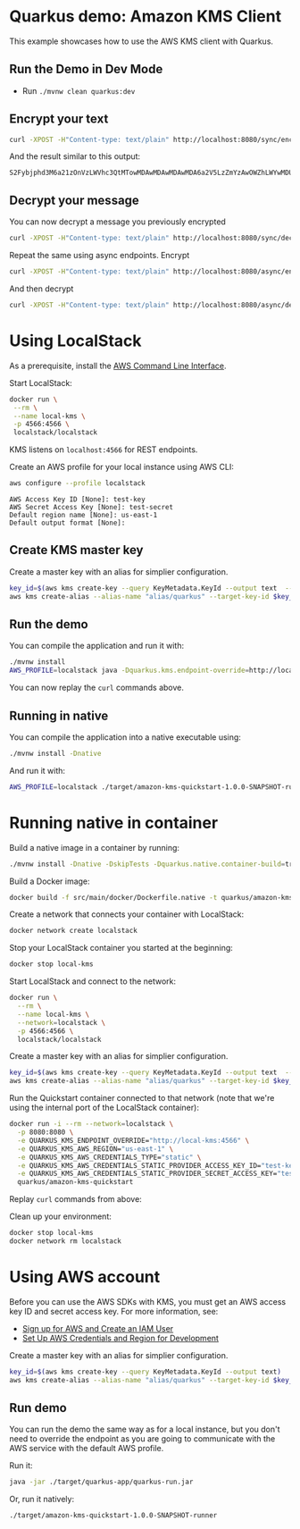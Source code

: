 # Quarkus demo: Amazon KMS Client

This example showcases how to use the AWS KMS client with Quarkus.

## Run the Demo in Dev Mode

- Run `./mvnw clean quarkus:dev`

## Encrypt your text

```sh
curl -XPOST -H"Content-type: text/plain" http://localhost:8080/sync/encrypt -d'Quarkus is awsome'
```

And the result similar to this output:

```plain
S2Fybjphd3M6a21zOnVzLWVhc3QtMTowMDAwMDAwMDAwMDA6a2V5LzZmYzAwOWZhLWYwMDUtNGI4My04ZDc1LTk4OGVhZTk4ZTM1NwAAAAAfC2HyHrHBXLNFomHLdH9PlMKWQKofyhJjbY2TUovEaBuc4Hj+Lb2BSoYTa/c=
```

## Decrypt your message

You can now decrypt a message you previously encrypted

```sh
curl -XPOST -H"Content-type: text/plain" http://localhost:8080/sync/decrypt -d '<encrypted-message>'
```

Repeat the same using async endpoints. Encrypt

```sh
curl -XPOST -H"Content-type: text/plain" http://localhost:8080/async/encrypt -d 'Quarkus is awsome'
```

And then decrypt

```sh
curl -XPOST -H"Content-type: text/plain" http://localhost:8080/async/decrypt -d '<encrypted-message>'
```

# Using LocalStack

As a prerequisite, install the [AWS Command Line Interface](https://docs.aws.amazon.com/cli/latest/userguide/cli-chap-install.html).

Start LocalStack:

 ```sh
 docker run \
  --rm \
  --name local-kms \
  -p 4566:4566 \
  localstack/localstack
```

KMS listens on `localhost:4566` for REST endpoints.

Create an AWS profile for your local instance using AWS CLI:

```sh
aws configure --profile localstack
```

```plain
AWS Access Key ID [None]: test-key
AWS Secret Access Key [None]: test-secret
Default region name [None]: us-east-1
Default output format [None]:
```

## Create KMS master key

Create a master key with an alias for simplier configuration.

```sh
key_id=$(aws kms create-key --query KeyMetadata.KeyId --output text  --profile localstack --endpoint-url=http://localhost:4566)
aws kms create-alias --alias-name "alias/quarkus" --target-key-id $key_id  --profile localstack --endpoint-url=http://localhost:4566
```

## Run the demo

You can compile the application and run it with:

```sh
./mvnw install
AWS_PROFILE=localstack java -Dquarkus.kms.endpoint-override=http://localhost:4566 -jar ./target/quarkus-app/quarkus-run.jar
```

You can now replay the `curl` commands above.

## Running in native

You can compile the application into a native executable using:

```sh
./mvnw install -Dnative
```

And run it with:

```sh
AWS_PROFILE=localstack ./target/amazon-kms-quickstart-1.0.0-SNAPSHOT-runner -Dquarkus.kms.endpoint-override=http://localhost:4566
```

# Running native in container

Build a native image in a container by running:

```sh
./mvnw install -Dnative -DskipTests -Dquarkus.native.container-build=true
```

Build a Docker image:

```sh
docker build -f src/main/docker/Dockerfile.native -t quarkus/amazon-kms-quickstart .
```

Create a network that connects your container with LocalStack:

```sh
docker network create localstack
```

Stop your LocalStack container you started at the beginning:

```sh
docker stop local-kms
```

Start LocalStack and connect to the network:

```sh
docker run \
  --rm \
  --name local-kms \
  --network=localstack \
  -p 4566:4566 \
  localstack/localstack
```

Create a master key with an alias for simplier configuration.

```sh
key_id=$(aws kms create-key --query KeyMetadata.KeyId --output text  --profile localstack --endpoint-url=http://localhost:4566)
aws kms create-alias --alias-name "alias/quarkus" --target-key-id $key_id  --profile localstack --endpoint-url=http://localhost:4566
```

Run the Quickstart container connected to that network (note that we're using the internal port of the LocalStack container):

```sh
docker run -i --rm --network=localstack \
  -p 8080:8080 \
  -e QUARKUS_KMS_ENDPOINT_OVERRIDE="http://local-kms:4566" \
  -e QUARKUS_KMS_AWS_REGION="us-east-1" \
  -e QUARKUS_KMS_AWS_CREDENTIALS_TYPE="static" \
  -e QUARKUS_KMS_AWS_CREDENTIALS_STATIC_PROVIDER_ACCESS_KEY_ID="test-key" \
  -e QUARKUS_KMS_AWS_CREDENTIALS_STATIC_PROVIDER_SECRET_ACCESS_KEY="test-secret" \
  quarkus/amazon-kms-quickstart
```

Replay `curl` commands from above:

Clean up your environment:

```sh
docker stop local-kms
docker network rm localstack
```

# Using AWS account

Before you can use the AWS SDKs with KMS, you must get an AWS access key ID and secret access key.
For more information, see:
 - [Sign up for AWS and Create an IAM User](https://docs.aws.amazon.com/sdk-for-java/v2/developer-guide/signup-create-iam-user.html)
 - [Set Up AWS Credentials and Region for Development](https://docs.aws.amazon.com/sdk-for-java/v2/developer-guide/setup-credentials.html)

Create a master key with an alias for simplier configuration.

```sh
key_id=$(aws kms create-key --query KeyMetadata.KeyId --output text)
aws kms create-alias --alias-name "alias/quarkus" --target-key-id $key_id
```

## Run demo

You can run the demo the same way as for a local instance, but you don't need to override the endpoint as you are going to communicate with the AWS service with the default AWS profile.

Run it:

```sh
java -jar ./target/quarkus-app/quarkus-run.jar
```

Or, run it natively:

```sh
./target/amazon-kms-quickstart-1.0.0-SNAPSHOT-runner
```
